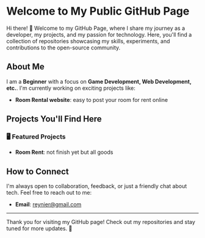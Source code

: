 # Welcome to My Public GitHub Page

Hi there! 👋 Welcome to my GitHub Page, where I share my journey as a developer, my projects, and my passion for technology. Here, you'll find a collection of repositories showcasing my skills, experiments, and contributions to the open-source community.

## About Me

I am a **Beginner** with a focus on **Game Development, Web Development, etc.**. I'm currently working on exciting projects like:
- **Room Rental website**: easy to post your room for rent online

## Projects You'll Find Here

### 🖥️ Featured Projects
- **Room Rent**: not finish yet but all goods


## How to Connect
I'm always open to collaboration, feedback, or just a friendly chat about tech. Feel free to reach out to me:
- **Email**: reynier@gmail.com

---

Thank you for visiting my GitHub page! Check out my repositories and stay tuned for more updates. 🌟
